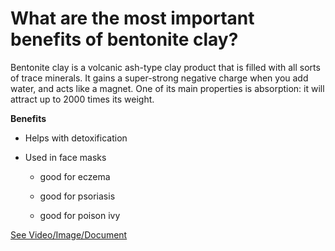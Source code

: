 # What are the most important benefits of bentonite clay?

Bentonite clay is a volcanic ash-type clay product that is filled with all sorts of trace minerals. It gains a super-strong negative charge when you add water, and acts like a magnet. One of its main properties is absorption: it will attract up to 2000 times its weight.

**Benefits**

- Helps with detoxification

- Used in face masks

    - good for eczema

    - good for psoriasis

    - good for poison ivy

 [See Video/Image/Document](https://hls-player.drberg.com/asset?path=migrated-assets/interesting-benefits-of-bentonite-clay-drberg)